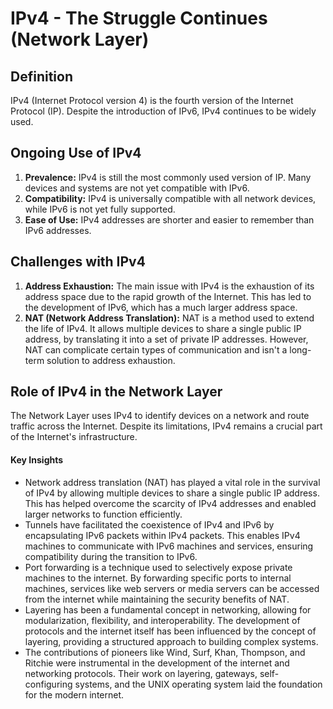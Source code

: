 # IPv4 - The Struggle Continues (Network Layer)

## Definition
IPv4 (Internet Protocol version 4) is the fourth version of the Internet Protocol (IP). Despite the introduction of IPv6, IPv4 continues to be widely used.

## Ongoing Use of IPv4
1. **Prevalence:** IPv4 is still the most commonly used version of IP. Many devices and systems are not yet compatible with IPv6.
2. **Compatibility:** IPv4 is universally compatible with all network devices, while IPv6 is not yet fully supported.
3. **Ease of Use:** IPv4 addresses are shorter and easier to remember than IPv6 addresses.

## Challenges with IPv4
1. **Address Exhaustion:** The main issue with IPv4 is the exhaustion of its address space due to the rapid growth of the Internet. This has led to the development of IPv6, which has a much larger address space.
2. **NAT (Network Address Translation):** NAT is a method used to extend the life of IPv4. It allows multiple devices to share a single public IP address, by translating it into a set of private IP addresses. However, NAT can complicate certain types of communication and isn't a long-term solution to address exhaustion.

## Role of IPv4 in the Network Layer
The Network Layer uses IPv4 to identify devices on a network and route traffic across the Internet. Despite its limitations, IPv4 remains a crucial part of the Internet's infrastructure.

#### Key Insights

- Network address translation (NAT) has played a vital role in the survival of IPv4 by allowing multiple devices to share a single public IP address. This has helped overcome the scarcity of IPv4 addresses and enabled larger networks to function efficiently.
- Tunnels have facilitated the coexistence of IPv4 and IPv6 by encapsulating IPv6 packets within IPv4 packets. This enables IPv4 machines to communicate with IPv6 machines and services, ensuring compatibility during the transition to IPv6.
- Port forwarding is a technique used to selectively expose private machines to the internet. By forwarding specific ports to internal machines, services like web servers or media servers can be accessed from the internet while maintaining the security benefits of NAT.
- Layering has been a fundamental concept in networking, allowing for modularization, flexibility, and interoperability. The development of protocols and the internet itself has been influenced by the concept of layering, providing a structured approach to building complex systems.
- The contributions of pioneers like Wind, Surf, Khan, Thompson, and Ritchie were instrumental in the development of the internet and networking protocols. Their work on layering, gateways, self-configuring systems, and the UNIX operating system laid the foundation for the modern internet.